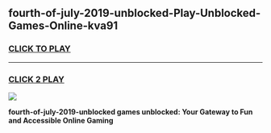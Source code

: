 
## fourth-of-july-2019-unblocked-Play-Unblocked-Games-Online-kva91
<h3>
<a href="https://premium76.site?title=fourth-of-july-2019-unblocked&ref=25A">CLICK TO PLAY</a></h3>
<hr>

<h3>
<a href="https://premium76.site?title=fourth-of-july-2019-unblocked&ref=25A">CLICK 2 PLAY</a>
  
</h3>

<a href="https://premium76.site?title=fourth-of-july-2019-unblocked&ref=25A"><img src="https://clearcache.store/games.png"></a>


**fourth-of-july-2019-unblocked games unblocked: Your Gateway to Fun and Accessible Online Gaming**
